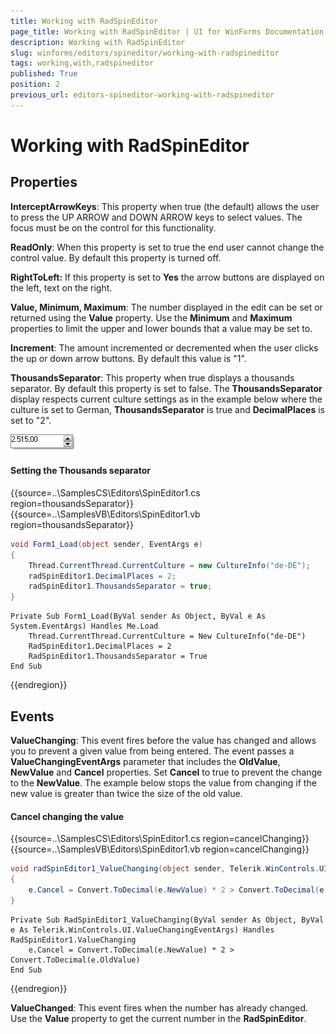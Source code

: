 ```yaml
---
title: Working with RadSpinEditor
page_title: Working with RadSpinEditor | UI for WinForms Documentation
description: Working with RadSpinEditor
slug: winforms/editors/spineditor/working-with-radspineditor
tags: working,with,radspineditor
published: True
position: 2
previous_url: editors-spineditor-working-with-radspineditor
---
```


# Working with RadSpinEditor
 
## Properties

__InterceptArrowKeys__: This property when true (the default) allows the user to press the UP ARROW and DOWN ARROW keys to select values. The focus must be on the control for this functionality. 

__ReadOnly__: When this property is set to true the end user cannot change the control value. By default this property is turned off. 

__RightToLeft:__ If this property is set to __Yes__ the arrow buttons are displayed on the left, text on the right.

__Value, Minimum, Maximum__: The number displayed in the edit can be set or returned using the __Value__ property. Use the __Minimum__ and __Maximum__ properties to limit the upper and lower bounds that a value may be set to.

__Increment__: The amount incremented or decremented when the user clicks the up or down arrow buttons. By default this value is "1".

__ThousandsSeparator__: This property when true displays a thousands separator. By default this property is set to false. The __ThousandsSeparator__ display respects current culture settings as in the example below where the culture is set to German, __ThousandsSeparator__ is true and __DecimalPlaces__ is set to "2".

![editors-spineditor-working-with-radspineditor 001](images/editors-spineditor-working-with-radspineditor001.png)

#### Setting the Thousands separator 

{{source=..\SamplesCS\Editors\SpinEditor1.cs region=thousandsSeparator}} 
{{source=..\SamplesVB\Editors\SpinEditor1.vb region=thousandsSeparator}} 

````C#
void Form1_Load(object sender, EventArgs e)
{
    Thread.CurrentThread.CurrentCulture = new CultureInfo("de-DE");
    radSpinEditor1.DecimalPlaces = 2;
    radSpinEditor1.ThousandsSeparator = true;
}

````
````VB.NET
Private Sub Form1_Load(ByVal sender As Object, ByVal e As System.EventArgs) Handles Me.Load
    Thread.CurrentThread.CurrentCulture = New CultureInfo("de-DE")
    RadSpinEditor1.DecimalPlaces = 2
    RadSpinEditor1.ThousandsSeparator = True
End Sub

````

{{endregion}} 
 
## Events

__ValueChanging__: This event fires before the value has changed and allows you to prevent a given value from being entered. The event passes a __ValueChangingEventArgs__ parameter that includes the __OldValue__, __NewValue__ and __Cancel__ properties. Set __Cancel__ to true to prevent the change to the __NewValue__. The example below stops the value from changing if the new value is greater than twice the size of the old value.

#### Cancel changing the value 

{{source=..\SamplesCS\Editors\SpinEditor1.cs region=cancelChanging}} 
{{source=..\SamplesVB\Editors\SpinEditor1.vb region=cancelChanging}} 

````C#
void radSpinEditor1_ValueChanging(object sender, Telerik.WinControls.UI.ValueChangingEventArgs e)
{
    e.Cancel = Convert.ToDecimal(e.NewValue) * 2 > Convert.ToDecimal(e.OldValue);
}

````
````VB.NET
Private Sub RadSpinEditor1_ValueChanging(ByVal sender As Object, ByVal e As Telerik.WinControls.UI.ValueChangingEventArgs) Handles RadSpinEditor1.ValueChanging
    e.Cancel = Convert.ToDecimal(e.NewValue) * 2 > Convert.ToDecimal(e.OldValue)
End Sub

````

{{endregion}} 
 
__ValueChanged__: This event fires when the number has already changed. Use the __Value__ property to get the current number in the __RadSpinEditor__.
